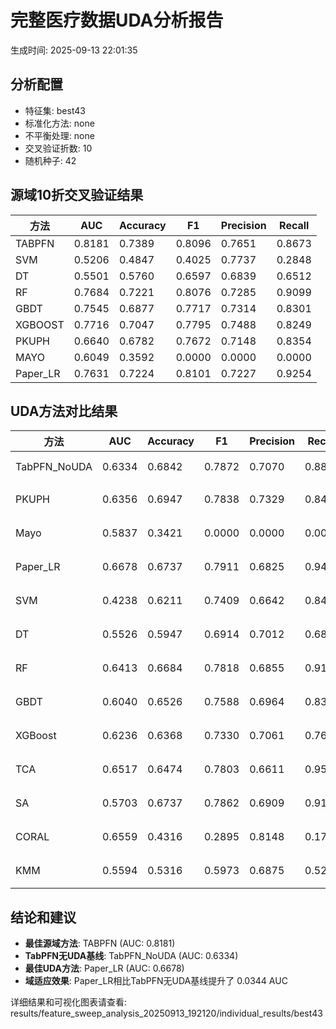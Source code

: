 # 完整医疗数据UDA分析报告

生成时间: 2025-09-13 22:01:35

## 分析配置

- 特征集: best43
- 标准化方法: none
- 不平衡处理: none
- 交叉验证折数: 10
- 随机种子: 42

## 源域10折交叉验证结果

| 方法 | AUC | Accuracy | F1 | Precision | Recall |
|------|-----|----------|----|-----------| -------|
| TABPFN | 0.8181 | 0.7389 | 0.8096 | 0.7651 | 0.8673 |
| SVM | 0.5206 | 0.4847 | 0.4025 | 0.7737 | 0.2848 |
| DT | 0.5501 | 0.5760 | 0.6597 | 0.6839 | 0.6512 |
| RF | 0.7684 | 0.7221 | 0.8076 | 0.7285 | 0.9099 |
| GBDT | 0.7545 | 0.6877 | 0.7717 | 0.7314 | 0.8301 |
| XGBOOST | 0.7716 | 0.7047 | 0.7795 | 0.7488 | 0.8249 |
| PKUPH | 0.6640 | 0.6782 | 0.7672 | 0.7148 | 0.8354 |
| MAYO | 0.6049 | 0.3592 | 0.0000 | 0.0000 | 0.0000 |
| Paper_LR | 0.7631 | 0.7224 | 0.8101 | 0.7227 | 0.9254 |

## UDA方法对比结果

| 方法 | AUC | Accuracy | F1 | Precision | Recall | 类型 |
|------|-----|----------|----|-----------| -------|------|
| TabPFN_NoUDA | 0.6334 | 0.6842 | 0.7872 | 0.7070 | 0.8880 | TabPFN基线 |
| PKUPH | 0.6356 | 0.6947 | 0.7838 | 0.7329 | 0.8474 | 传统基线 |
| Mayo | 0.5837 | 0.3421 | 0.0000 | 0.0000 | 0.0000 | 传统基线 |
| Paper_LR | 0.6678 | 0.6737 | 0.7911 | 0.6825 | 0.9429 | 传统基线 |
| SVM | 0.4238 | 0.6211 | 0.7409 | 0.6642 | 0.8474 | 机器学习基线 |
| DT | 0.5526 | 0.5947 | 0.6914 | 0.7012 | 0.6885 | 机器学习基线 |
| RF | 0.6413 | 0.6684 | 0.7818 | 0.6855 | 0.9103 | 机器学习基线 |
| GBDT | 0.6040 | 0.6526 | 0.7588 | 0.6964 | 0.8385 | 机器学习基线 |
| XGBoost | 0.6236 | 0.6368 | 0.7330 | 0.7061 | 0.7679 | 机器学习基线 |
| TCA | 0.6517 | 0.6474 | 0.7803 | 0.6611 | 0.9520 | UDA方法 |
| SA | 0.5703 | 0.6737 | 0.7862 | 0.6909 | 0.9120 | UDA方法 |
| CORAL | 0.6559 | 0.4316 | 0.2895 | 0.8148 | 0.1760 | UDA方法 |
| KMM | 0.5594 | 0.5316 | 0.5973 | 0.6875 | 0.5280 | UDA方法 |

## 结论和建议

- **最佳源域方法**: TABPFN (AUC: 0.8181)
- **TabPFN无UDA基线**: TabPFN_NoUDA (AUC: 0.6334)
- **最佳UDA方法**: Paper_LR (AUC: 0.6678)
- **域适应效果**: Paper_LR相比TabPFN无UDA基线提升了 0.0344 AUC

详细结果和可视化图表请查看: results/feature_sweep_analysis_20250913_192120/individual_results/best43